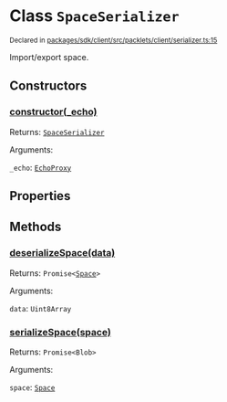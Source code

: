 # Class `SpaceSerializer`
<sub>Declared in [packages/sdk/client/src/packlets/client/serializer.ts:15](https://github.com/dxos/protocols/blob/main/packages/sdk/client/src/packlets/client/serializer.ts#L15)</sub>


Import/export space.

## Constructors
### [constructor(_echo)](https://github.com/dxos/protocols/blob/main/packages/sdk/client/src/packlets/client/serializer.ts#L17)


Returns: <code>[SpaceSerializer](/api/@dxos/client/classes/SpaceSerializer)</code>

Arguments: 

`_echo`: <code>[EchoProxy](/api/@dxos/client/classes/EchoProxy)</code>

## Properties

## Methods
### [deserializeSpace(data)](https://github.com/dxos/protocols/blob/main/packages/sdk/client/src/packlets/client/serializer.ts#L26)


Returns: <code>Promise&lt;[Space](/api/@dxos/client/interfaces/Space)&gt;</code>

Arguments: 

`data`: <code>Uint8Array</code>
### [serializeSpace(space)](https://github.com/dxos/protocols/blob/main/packages/sdk/client/src/packlets/client/serializer.ts#L21)


Returns: <code>Promise&lt;Blob&gt;</code>

Arguments: 

`space`: <code>[Space](/api/@dxos/client/interfaces/Space)</code>